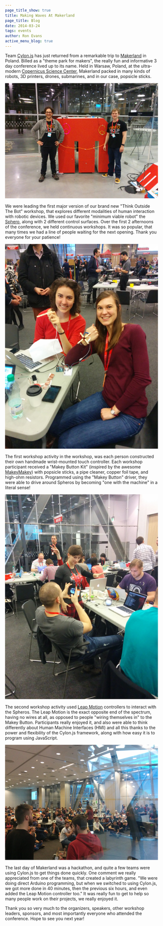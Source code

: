 ```yaml
---
page_title_show: true
title: Making Waves At Makerland
page_title: Blog
date: 2014-03-24
tags: events
author: Ron Evans
active_menu_blog: true
---
```


Team <a href="http://cylonjs.com/" target="blank">Cylon.js</a> has just returned from a remarkable trip to <a href="http://makerland.org" target="blank">Makerland</a> in Poland. Billed as a "theme park for makers", the really fun and informative 3 day conference lived up to its name. Held in Warsaw, Poland, at the ultra-modern <a href="http://www.kopernik.org.pl/en/" target="blank">Copernicus Science Center</a>, Makerland packed in many kinds of robots, 3D printers, drones, submarines, and in our case, popsicle sticks.

<a href="/images/blog/cylonjs-makerland-bigm.jpg" target="_blank">
  <img class="full-width" alt="makerland-bigm" src="/images/blog/cylonjs-makerland-bigm.jpg">
</a>

We were leading the first major version of our brand new "Think Outside The Bot" workshop, that explores different modalities of human interaction with robotic devices. We used our favorite "minimum viable robot" the <a href="http://gosphero.com/" target="blank">Sphero</a>, along with 2 different control surfaces. Over the first 2 afternoons of the conference, we held continuous workshops. It was so popular, that many times we had a line of people waiting for the next opening. Thank you everyone for your patience!

<a href="/images/blog/cylonjs-makerland-workshop1.jpg" target="_blank">
  <img class="full-width" alt="makerland-workshop1" src="/images/blog/cylonjs-makerland-workshop1.jpg">
</a>

The first workshop activity in the workshop, was each person constructed their own handmade wrist-mounted touch controller. Each workshop participant received a "Makey Button Kit" (inspired by the awesome <a href="http://www.makeymakey.com" target="blank">MakeyMakey</a>) with popsicle sticks, a pipe cleaner, copper foil tape, and high-ohm resistors. Programmed using the "Makey Button" driver, they were able to drive around Spheros by becoming "one with the machine" in a literal sense!

<a href="/images/blog/cylonjs-makerland-workshop2.jpg" target="_blank">
  <img class="full-width" alt="makerland-workshop2" src="/images/blog/cylonjs-makerland-workshop2.jpg">
</a>

The second workshop activity used <a href="http://leapmotion.com/" target="blank">Leap Motion</a> controllers to interact with the Spheros. The Leap Motion is the exact opposite end of the spectrum, having no wires at all, as opposed to people "wiring themselves in" to the Makey Button. Participants really enjoyed it, and also were able to think differently about Human Machine Interfaces (HMI) and all this thanks to the power and flexibility of the Cylon.js framework, along with how easy it is to program using JavaScript.

<a href="/images/blog/cylonjs-makerland-hackathon.jpg" target="_blank">
  <img class="full-width" alt="makerland-hackathon" src="/images/blog/cylonjs-makerland-hackathon.jpg">
</a>

The last day of Makerland was a hackathon, and quite a few teams were using Cylon.js to get things done quickly. One comment we really appreciated from one of the teams, that created a labyrinth game. "We were doing direct Arduino programming, but when we switched to using Cylon.js, we got more done in 40 minutes, then the previous six hours, and even added the Leap Motion controller too." It was really fun to get to help so many people work on their projects, we really enjoyed it.

Thank you so very much to the organizers, speakers, other workshop leaders, sponsors, and most importantly everyone who attended the conference. Hope to see you next year!
